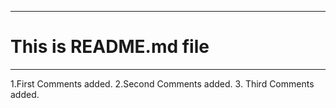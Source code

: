**********
# This is README.md file
**********

1.First Comments added.
2.Second Comments added.
3. Third Comments added.

